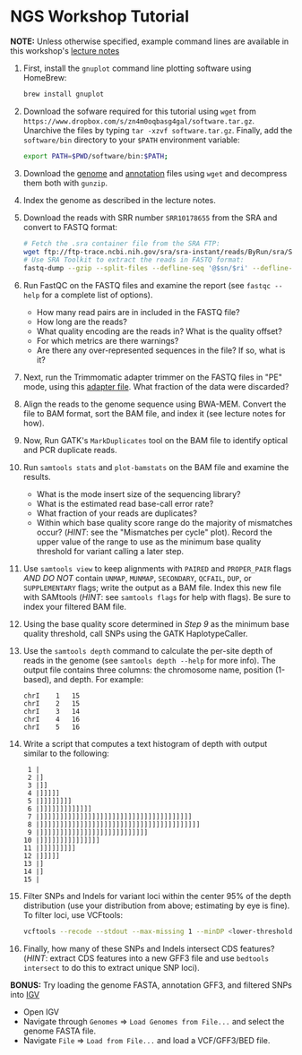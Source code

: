 NGS Workshop Tutorial
=====================

**NOTE:** Unless otherwise specified, example command lines are available in this workshop's [lecture notes](https://github.com/bredeson/pfb2019/blob/master/workshops/NGS/bio_info_formats.pdf) 

1. First, install the `gnuplot` command line plotting software using HomeBrew:
   ```bash
   brew install gnuplot
   ```
   
2. Download the sofware required for this tutorial using `wget` from `https://www.dropbox.com/s/zn4m0oqbasg4gal/software.tar.gz`. Unarchive the files by typing `tar -xzvf software.tar.gz`. Finally, add the `software/bin` directory to your `$PATH` environment variable:
   ```bash
   export PATH=$PWD/software/bin:$PATH;
   ```

3. Download the [genome](https://github.com/bredeson/pfb2019/blob/master/workshops/NGS/data/Scerevisiae.fasta.gz) and [annotation](https://github.com/bredeson/pfb2019/blob/master/workshops/NGS/data/Scerevisiae.gff3.gz) files using `wget` and decompress them both with `gunzip`.

4. Index the genome as described in the lecture notes.

5. Download the reads with SRR number `SRR10178655` from the SRA and convert to FASTQ format:
   ```bash
   # Fetch the .sra container file from the SRA FTP:
   wget ftp://ftp-trace.ncbi.nih.gov/sra/sra-instant/reads/ByRun/sra/SRR/SRR101/SRR10178655/SRR10178655.sra
   # Use SRA Toolkit to extract the reads in FASTQ format:
   fastq-dump --gzip --split-files --defline-seq '@$sn/$ri' --defline-qual '+' SRR10178655.sra
   ```

6. Run FastQC on the FASTQ files and examine the report (see `fastqc --help` for a complete list of options).
   - How many read pairs are in included in the FASTQ file?
   - How long are the reads?
   - What quality encoding are the reads in? What is the quality offset?
   - For which metrics are there warnings?
   - Are there any over-represented sequences in the file? If so, what is it?

7. Next, run the Trimmomatic adapter trimmer on the FASTQ files in "PE" mode, using this [adapter file](https://github.com/bredeson/pfb2019/blob/master/workshops/NGS/data/adapters.fa). What fraction of the data were discarded?

8. Align the reads to the genome sequence using BWA-MEM. Convert the file to BAM format, sort the BAM file, and index it (see lecture notes for how).

9. Now, Run GATK's `MarkDuplicates` tool on the BAM file to identify optical and PCR duplicate reads.

10. Run `samtools stats` and `plot-bamstats` on the BAM file and examine the results.
    - What is the mode insert size of the sequencing library?
    - What is the estimated read base-call error rate?
    - What fraction of your reads are duplicates?
    - Within which base quality score range do the majority of mismatches occur? (*HINT*: see the "Mismatches per cycle" plot). Record the upper value of the range to use as the minimum base quality threshold for variant calling a later step.

11. Use `samtools view` to keep alignments with `PAIRED` and `PROPER_PAIR` flags *AND DO NOT* contain `UNMAP`, `MUNMAP`, `SECONDARY`, `QCFAIL`, `DUP`, or `SUPPLEMENTARY` flags; write the output as a BAM file. Index this new file with SAMtools (*HINT*: see `samtools flags` for help with flags). Be sure to index your filtered BAM file.

12. Using the base quality score determined in *Step 9* as the minimum base quality threshold, call SNPs using the GATK HaplotypeCaller.

13. Use the `samtools depth` command to calculate the per-site depth of reads in the genome (see `samtools depth --help` for more info). The output file contains three columns: the chromosome name, position (1-based), and depth. For example:
    ```
    chrI	1	15
    chrI	2	15
    chrI	3	14
    chrI	4	16
    chrI	5	16
    ```
    
14. Write a script that computes a text histogram of depth with output similar to the following:
    ```
     1 |                                        
     2 |]                                       
     3 |]]                                      
     4 |]]]]]                                   
     5 |]]]]]]]]                                
     6 |]]]]]]]]]]]]]                           
     7 |]]]]]]]]]]]]]]]]]]]]]]]]]]]]]]]]]]]]]]  
     8 |]]]]]]]]]]]]]]]]]]]]]]]]]]]]]]]]]]]]]]]]
     9 |]]]]]]]]]]]]]]]]]]]]]]]]]]]             
    10 |]]]]]]]]]]]]]]]                         
    11 |]]]]]]]]]                               
    12 |]]]]]                                   
    13 |]                                       
    14 |]                                       
    15 |                                        
    ```

15. Filter SNPs and Indels for variant loci within the center 95% of the depth distribution (use your distribution from above; estimating by eye is fine). To filter loci, use VCFtools:
    ```bash
    vcftools --recode --stdout --max-missing 1 --minDP <lower-threshold> --maxDP <upper-threshold> --vcf <your.vcf> >your.filtered.vcf

16. Finally, how many of these SNPs and Indels intersect CDS features? (*HINT*: extract CDS features into a new GFF3 file and use `bedtools intersect` to do this to extract unique SNP loci).

**BONUS:** Try loading the genome FASTA, annotation GFF3, and filtered SNPs into [IGV](https://software.broadinstitute.org/software/igv)
   - Open IGV
   - Navigate through `Genomes` => `Load Genomes from File...` and select the genome FASTA file.
   - Navigate `File` => `Load from File...` and load a VCF/GFF3/BED file.

